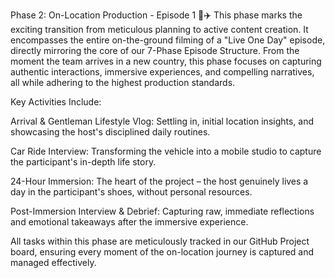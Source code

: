 Phase 2: On-Location Production - Episode 1 🎥✈️
This phase marks the exciting transition from meticulous planning to active content creation. It encompasses the entire on-the-ground filming of a "Live One Day" episode, directly mirroring the core of our 7-Phase Episode Structure. From the moment the team arrives in a new country, this phase focuses on capturing authentic interactions, immersive experiences, and compelling narratives, all while adhering to the highest production standards.

Key Activities Include:

Arrival & Gentleman Lifestyle Vlog: Settling in, initial location insights, and showcasing the host's disciplined daily routines.

Car Ride Interview: Transforming the vehicle into a mobile studio to capture the participant's in-depth life story.

24-Hour Immersion: The heart of the project – the host genuinely lives a day in the participant's shoes, without personal resources.

Post-Immersion Interview & Debrief: Capturing raw, immediate reflections and emotional takeaways after the immersive experience.

All tasks within this phase are meticulously tracked in our GitHub Project board, ensuring every moment of the on-location journey is captured and managed effectively.
